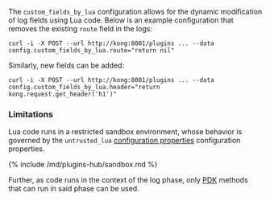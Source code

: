 The `custom_fields_by_lua` configuration allows for the dynamic modification of
log fields using Lua code. Below is an example configuration that removes the
existing `route` field in the logs:

```
curl -i -X POST --url http://kong:8001/plugins ... --data config.custom_fields_by_lua.route="return nil"
```

Similarly, new fields can be added:

```
curl -i -X POST --url http://kong:8001/plugins ... --data config.custom_fields_by_lua.header="return kong.request.get_header('h1')"
```

### Limitations

Lua code runs in a restricted sandbox environment, whose behavior is governed
by the `untrusted_lua` [configuration properties][configuration] configuration
properties.

{% include /md/plugins-hub/sandbox.md %}

Further, as code runs in the context of the log phase, only [PDK][pdk] methods
that can run in said phase can be used.

[configuration]: /gateway/latest/reference/configuration
[pdk]: /gateway/latest/pdk
